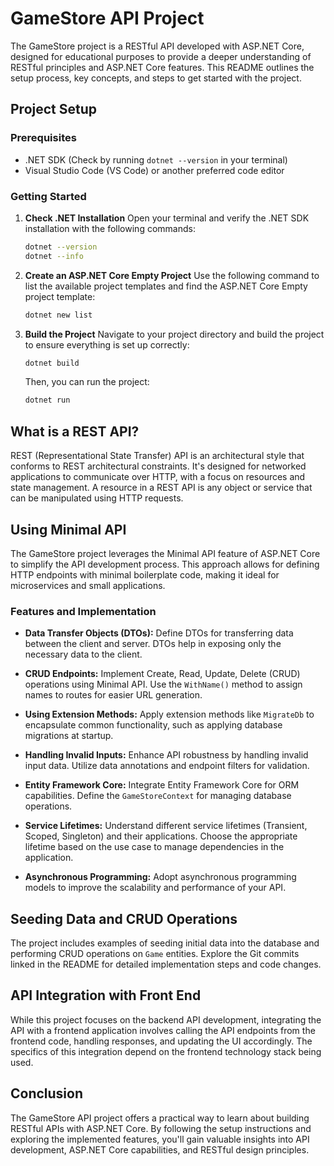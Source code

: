 # GameStore API Project

The GameStore project is a RESTful API developed with ASP.NET Core, designed for educational purposes to provide a deeper understanding of RESTful principles and ASP.NET Core features. This README outlines the setup process, key concepts, and steps to get started with the project.

## Project Setup

### Prerequisites
- .NET SDK (Check by running `dotnet --version` in your terminal)
- Visual Studio Code (VS Code) or another preferred code editor

### Getting Started
1. **Check .NET Installation**
    Open your terminal and verify the .NET SDK installation with the following commands:
    ```bash
    dotnet --version
    dotnet --info
    ```

2. **Create an ASP.NET Core Empty Project**
    Use the following command to list the available project templates and find the ASP.NET Core Empty project template:
    ```bash
    dotnet new list
    ```
   
3. **Build the Project**
    Navigate to your project directory and build the project to ensure everything is set up correctly:
    ```bash
    dotnet build
    ```
    Then, you can run the project:
    ```bash
    dotnet run
    ```

## What is a REST API?
REST (Representational State Transfer) API is an architectural style that conforms to REST architectural constraints. It's designed for networked applications to communicate over HTTP, with a focus on resources and state management. A resource in a REST API is any object or service that can be manipulated using HTTP requests.

## Using Minimal API

The GameStore project leverages the Minimal API feature of ASP.NET Core to simplify the API development process. This approach allows for defining HTTP endpoints with minimal boilerplate code, making it ideal for microservices and small applications.

### Features and Implementation

- **Data Transfer Objects (DTOs):** Define DTOs for transferring data between the client and server. DTOs help in exposing only the necessary data to the client.
  
- **CRUD Endpoints:** Implement Create, Read, Update, Delete (CRUD) operations using Minimal API. Use the `WithName()` method to assign names to routes for easier URL generation.

- **Using Extension Methods:** Apply extension methods like `MigrateDb` to encapsulate common functionality, such as applying database migrations at startup.

- **Handling Invalid Inputs:** Enhance API robustness by handling invalid input data. Utilize data annotations and endpoint filters for validation.

- **Entity Framework Core:** Integrate Entity Framework Core for ORM capabilities. Define the `GameStoreContext` for managing database operations.

- **Service Lifetimes:** Understand different service lifetimes (Transient, Scoped, Singleton) and their applications. Choose the appropriate lifetime based on the use case to manage dependencies in the application.

- **Asynchronous Programming:** Adopt asynchronous programming models to improve the scalability and performance of your API.

## Seeding Data and CRUD Operations

The project includes examples of seeding initial data into the database and performing CRUD operations on `Game` entities. Explore the Git commits linked in the README for detailed implementation steps and code changes.

## API Integration with Front End

While this project focuses on the backend API development, integrating the API with a frontend application involves calling the API endpoints from the frontend code, handling responses, and updating the UI accordingly. The specifics of this integration depend on the frontend technology stack being used.

## Conclusion

The GameStore API project offers a practical way to learn about building RESTful APIs with ASP.NET Core. By following the setup instructions and exploring the implemented features, you'll gain valuable insights into API development, ASP.NET Core capabilities, and RESTful design principles.
